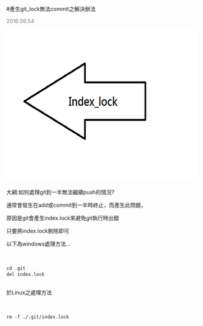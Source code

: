 
#產生git_lock無法commit之解決辦法

<p style="color:gray;">2016.06.54 </p>

<img src="./img/test2.png" height="400" width="600"></img>

大綱:如何處理git到一半無法繼續push的情況?

通常會發生在add或commit到一半時終止，而產生此問題，

原因是git會產生index.lock來避免git執行時出錯

只要將index.lock刪除即可

以下為windows處理方法...
<pre class="prettyprint"><code class="language-js">

cd .git
del index.lock

</code></pre>


於Linux之處理方法
<pre class="prettyprint"><code class="language-js">

rm -f ./.git/index.lock

</code></pre>

